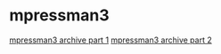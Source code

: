 # mpressman3

[mpressman3 archive part 1](https://github.com/mparchive/mpressman3/blob/main/Accounts/mpressman3_part1.md)
[mpressman3 archive part 2](https://github.com/mparchive/mpressman3/blob/main/Accounts/mpressman3_part2.md)
